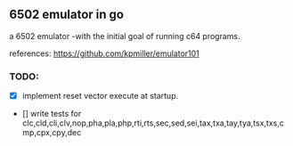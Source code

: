 ## 6502 emulator in go

a 6502 emulator -with the initial goal of running c64 programs.

references:
https://github.com/kpmiller/emulator101

### TODO:
- [x] implement reset vector execute at startup.
- [] write tests for clc,cld,cli,clv,nop,pha,pla,php,rti,rts,sec,sed,sei,tax,txa,tay,tya,tsx,txs,cmp,cpx,cpy,dec
